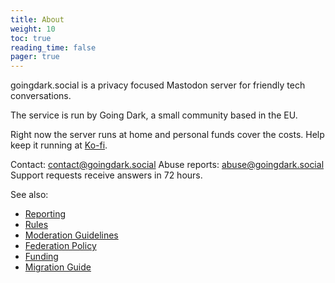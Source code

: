 ```yaml
---
title: About
weight: 10
toc: true
reading_time: false
pager: true
---
```


goingdark.social is a privacy focused Mastodon server for friendly tech conversations.


The service is run by Going Dark, a small community based in the EU. 

Right now the server runs at home and personal funds cover the costs. Help keep it running at [Ko-fi](https://ko-fi.com/goingdark).

Contact: contact@goingdark.social
Abuse reports: abuse@goingdark.social  
Support requests receive answers in 72 hours.

See also:

- [Reporting](/docs/user/reporting/)
- [Rules](/docs/policies/rules/)
- [Moderation Guidelines](/docs/policies/moderation-guidelines/)
- [Federation Policy](/docs/policies/federation-policy/)
- [Funding](/docs/overview/funding/)
- [Migration Guide](/docs/user/migration/)

